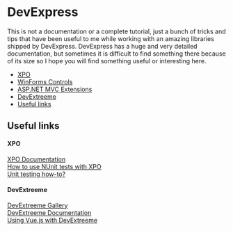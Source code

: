 # DevExpress
This is not a documentation or a complete tutorial, just a bunch of tricks and tips that have been useful to me while working with an amazing libraries shipped by DevExpress. DevExpress has a huge and very detailed documentation, but sometimes it is difficult to find something there because of its size so I hope you will find something useful or interesting here.

* [XPO](https://github.com/abik11/tips-tricks/blob/master/DevExpress/XPO.md)
* [WinForms Controls](https://github.com/abik11/tips-tricks/blob/master/DevExpress/WinForms.md)
* [ASP.NET MVC Extensions](https://github.com/abik11/tips-tricks/blob/master/DevExpress/ASPNET_MVC.md)
* [DevExtreeme](https://github.com/abik11/tips-tricks/blob/master/DevExpress/DevExtreeme.md)
* [Useful links](#useful-links)

## Useful links

#### XPO
[XPO Documentation](https://documentation.devexpress.com/CoreLibraries/1998/DevExpress-ORM-Tool) <br />
[How to use NUnit tests with XPO](https://www.devexpress.com/Support/Center/Question/Details/Q279205/how-to-use-nunit-tests-with-xpo)<br />
[Unit testing how-to?](https://www.devexpress.com/Support/Center/Question/Details/Q389721/unit-testing-how-to)<br />

#### DevExtreeme
[DevExtreeme Gallery](https://js.devexpress.com/Demos/WidgetsGallery/)<br />
[DevExtreeme Documentation](https://js.devexpress.com/Documentation/16_2/)<br />
[Using Vue.js with DevExtreeme](https://github.com/DevExpress/devextreme-vue/blob/master/README.md)
